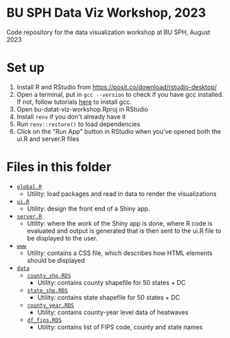 # BU SPH Data Viz Workshop, 2023

Code repository for the data visualization workshop at BU SPH, August 2023

# Set up

1. Install R and RStudio from https://posit.co/download/rstudio-desktop/
2. Open a terminal, put in `gcc --version` to check if you have gcc installed. If not, follow tutorials [here](https://devicetests.com/fix-gcc-command-not-found-error-ubuntu) to install gcc. 
3. Open bu-datat-viz-workshop.Rproj in RStudio
4. Install `renv` if you don't already have it
5. Run `renv::restore()` to load dependencies
6. Click on the "Run App" button in RStudio when you've opened both the ui.R and server.R files

# Files in this folder

- [`global.R`](global.R)
  - Utility: load packages and read in data to render the visualizations
- [`ui.R`](ui.R)
  - Utility: design the front end of a Shiny app.
- [`server.R`](server.R)
  - Utility: where the work of the Shiny app is done, where R code is evaluated and output is generated that is then sent to the ui.R file to be displayed to the user.
- [`www`](www)
  - Utility: contains a CSS file, which describes how HTML elements should be displayed
- [`data`](data)
  - [`county_shp.RDS`](data/county_shp.RDS)
    - Utility: contains county shapefile for 50 states + DC
  - [`state_shp.RDS`](data/state_shp.RDS)
    - Utility: contains state shapefile for 50 states + DC
  - [`county_year.RDS`](data/county_year.RDS)
    - Utility: contains county-year level data of heatwaves
  - [`df_fips.RDS`](data/df_fips.RDS)
    - Utility: contains list of FIPS code, county and state names

